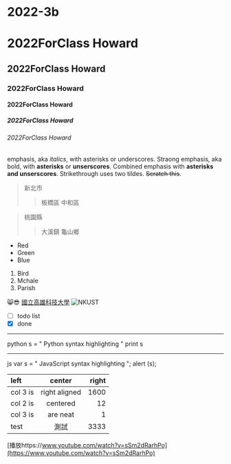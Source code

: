 # 2022-3b
# 2022ForClass Howard
## 2022ForClass Howard
### 2022ForClass Howard
#### 2022ForClass Howard
##### 2022ForClass Howard
###### 2022ForClass Howard

emphasis, aka *italics*, with asterisks or underscores.
Straong emphasis, aka bold, with **asterisks** or **unserscores**.
Combined emphasis with **asterisks and unserscores**.
Strikethrough uses two tildes. ~~Scratch this~~.


> 新北市
>>板橋區
>>中和區

> 桃園縣
>>大溪鎮
>>龜山鄉

* Red
* Green
* Blue

1. Bird
2. Mchale
3. Parish


😸😎
[國立高雄科技大學](https://www.nkust.edu.tw/)
![NKUST](nkust.png "nkust")
- [ ] todo list
- [x] done

***

python
s = " Python syntax highlighting "
print s
***

js
var s = " JavaScript syntax highlighting ";
alert (s);

| left | center | right |
| :------------- | :--------------------: | ------------:|
| col 3 is | right aligned | 1600 |
| col 2 is | centered | 12 |
| col 3 is | are neat | 1 |
| test | 測試 | 3333 |

[播放https://www.youtube.com/watch?v=sSm2dRarhPo](https://www.youtube.com/watch?v=sSm2dRarhPo)
